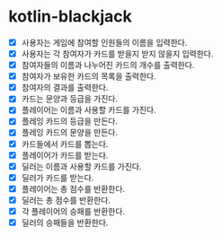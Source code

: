# kotlin-blackjack

- [x] 사용자는 게임에 참여할 인원들의 이름을 입력한다.
- [x] 사용자는 각 참여자가 카드를 받을지 받지 않을지 입력한다.
- [x] 참여자들의 이름과 나누어진 카드의 개수를 출력한다.
- [x] 참여자가 보유한 카드의 목록을 출력한다.
- [x] 참여자의 결과를 출력한다.
- [x] 카드는 문양과 등급을 가진다.
- [x] 플레이어는 이름과 사용할 카드를 가진다.
- [x] 플레잉 카드의 등급을 만든다.
- [x] 플레잉 카드의 문양을 만든다.
- [x] 카드들에서 카드를 뽑는다.
- [x] 플레이어가 카드를 받는다.
- [x] 딜러는 이름과 사용할 카드를 가진다.
- [x] 딜러가 카드를 받는다.
- [x] 플레이어는 총 점수를 반환한다.
- [x] 딜러는 총 점수를 반환한다.
- [x] 각 플레이어의 승패를 반환한다.
- [x] 딜러의 승패들을 반환한다.
